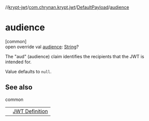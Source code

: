 //[krypt-jwt](../../../index.md)/[com.chrynan.krypt.jwt](../index.md)/[DefaultPayload](index.md)/[audience](audience.md)

# audience

[common]\
open override val [audience](audience.md): [String](https://kotlinlang.org/api/latest/jvm/stdlib/kotlin/-string/index.html)?

The &quot;aud&quot; (audience) claim identifies the recipients that the JWT is intended for.

Value defaults to `null`.

## See also

common

| | |
|---|---|
|  | [JWT Definition](https://datatracker.ietf.org/doc/html/rfc7519#section-4.1.3) |
